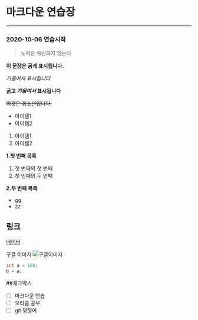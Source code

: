 # 마크다운 연습장
---
### 2020-10-06 연습시작

> 노력은 배신하지 않는다

**이 문장은 굵게 표시됩니다.**

*기울여서 표시됩니다*

**굵고 *기울여서* 표시됩니다**

~~이것은 취소선입니다.~~

* 아이템1
* 아이템2

1. 아이템1
2. 아이템2

**1.첫 번째 목록**
  1. 첫 번째의 첫 번째
  2. 첫 번째의 두 번째
  
**2.두 번째 목록**
  - gg
  - zz

## 링크

[네이버](http://naver.com)

구글 이미지 
![구글이미지](https://www.google.com/images/branding/googlelogo/1x/googlelogo_color_272x92dp.png)
```java
int a = 100;
b = a;
```

##체크박스
- [ ] 마크다운 연습
- [ ] 오라클 공부
- [ ] git 명령어 

